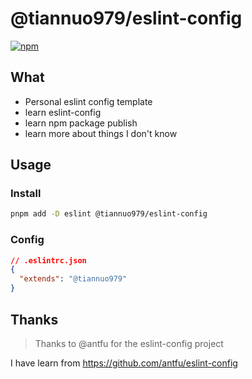 # @tiannuo979/eslint-config

[![npm](https://img.shields.io/npm/v/@tiannuo979/eslint-config?color=yellow&label=)](https://www.npmjs.com/package/@tiannuo979/eslint-config)


## What

- Personal eslint config template
- learn eslint-config
- learn npm package publish
- learn more about things I don't know

## Usage

### Install

```bash
pnpm add -D eslint @tiannuo979/eslint-config
```

### Config

```json
// .eslintrc.json
{
  "extends": "@tiannuo979"
}
```

## Thanks

> Thanks to @antfu for the eslint-config project

I have learn from https://github.com/antfu/eslint-config


